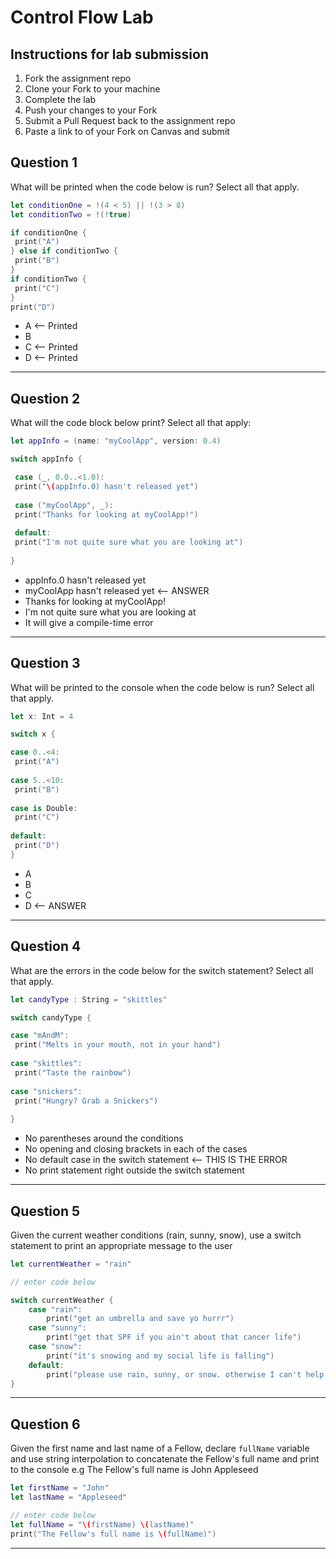 # Control Flow Lab

## Instructions for lab submission

1. Fork the assignment repo
1. Clone your Fork to your machine
1. Complete the lab
1. Push your changes to your Fork
1. Submit a Pull Request back to the assignment repo
1. Paste a link to of your Fork on Canvas and submit

## Question 1

What will be printed when the code below is run?  Select all that apply.

```swift
let conditionOne = !(4 < 5) || !(3 > 8)
let conditionTwo = !(!true)

if conditionOne {
 print("A")
} else if conditionTwo {
 print("B")
}
if conditionTwo {
 print("C")
}
print("D")
```

- A <-- Printed
- B
- C <-- Printed
- D <-- Printed

***
## Question 2

What will the code block below print?  Select all that apply:

```swift
let appInfo = (name: "myCoolApp", version: 0.4)

switch appInfo {

 case (_, 0.0..<1.0):
 print("\(appInfo.0) hasn't released yet")
 
 case ("myCoolApp", _):
 print("Thanks for looking at myCoolApp!")
 
 default:
 print("I'm not quite sure what you are looking at")
 
}
```

- appInfo.0 hasn't released yet
- myCoolApp hasn't released yet <-- ANSWER
- Thanks for looking at myCoolApp!
- I'm not quite sure what you are looking at
- It will give a compile-time error

***
## Question 3

What will be printed to the console when the code below is run?  Select all that apply.

```swift
let x: Int = 4

switch x {

case 0..<4:
 print("A")
 
case 5..<10:
 print("B")
 
case is Double:
 print("C")
 
default:
 print("D")
}
```

- A
- B
- C
- D <-- ANSWER

***
## Question 4

What are the errors in the code below for the switch statement? Select all that apply.

```swift
let candyType : String = "skittles"

switch candyType {

case "mAndM":
 print("Melts in your mouth, not in your hand")
 
case "skittles":
 print("Taste the rainbow")
 
case "snickers":
 print("Hungry? Grab a Snickers")
 
}
```

- No parentheses around the conditions 
- No opening and closing brackets in each of the cases
- No default case in the switch statement  <-- THIS IS THE ERROR
- No print statement right outside the switch statement

***
## Question 5

Given the current weather conditions (rain, sunny, snow), use a switch statement to print an appropriate message to the user

```swift
let currentWeather = "rain"

// enter code below

switch currentWeather {
    case "rain":
        print("get an umbrella and save yo hurrr")
    case "sunny":
        print("get that SPF if you ain't about that cancer life")
    case "snow":
        print("it's snowing and my social life is falling")
    default:
        print("please use rain, sunny, or snow. otherwise I can't help you")
}


```

***
## Question 6

Given the first name and last name of a Fellow, declare `fullName` variable and use string interpolation to concatenate the Fellow's full name and print to the console e.g The Fellow's full name is John Appleseed

```swift
let firstName = "John"
let lastName = "Appleseed"

// enter code below
let fullName = "\(firstName) \(lastName)"
print("The Fellow's full name is \(fullName)")
```

***
